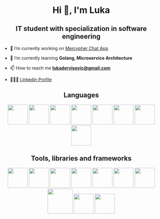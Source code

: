 <h1 align="center">Hi 👋, I'm Luka</h1>
<h2 align="center">IT student with specialization in software engineering</h2>

- 🔭 I’m currently working on [Mercypher Chat App](https://github.com/Abelova-Grupa/Mercypher-Backend)

- 🌱 I’m currently learning **Golang, Microservice Architecture**

- 📫 How to reach me **lukadervisevic@gmail.com**
- 👨🏻‍💻 [Linkedin Profile](https://linkedin.com/in/luka-dervisevic)

<h2 align="center">Languages</h2>
<p align="center">
  <img src="https://cdn.jsdelivr.net/gh/devicons/devicon@latest/icons/c/c-original.svg" height=64 width=64/>
  <img src="https://cdn.jsdelivr.net/gh/devicons/devicon@latest/icons/java/java-original.svg" height=64 width=64/>
  <img src="https://cdn.jsdelivr.net/gh/devicons/devicon@latest/icons/go/go-original.svg" height=64 width=64/>
  <img src="https://cdn.jsdelivr.net/gh/devicons/devicon@latest/icons/python/python-original.svg" heigth=64 width=64/>
  <img src="https://cdn.jsdelivr.net/gh/devicons/devicon@latest/icons/javascript/javascript-original.svg" heigth=64 width=64/>
  <img src="https://cdn.jsdelivr.net/gh/devicons/devicon@latest/icons/typescript/typescript-original.svg" heigth=64 width=64/>
  <img src="https://cdn.jsdelivr.net/gh/devicons/devicon@latest/icons/html5/html5-original.svg" heigth=64 width=64/>
  <img src="https://cdn.jsdelivr.net/gh/devicons/devicon@latest/icons/css3/css3-original.svg" heigth=64 width=64/>
</p>
<h2 align="center">Tools, libraries and frameworks</h2>
<p align="center">
  <!-- Frontend -->
  <img src="https://cdn.jsdelivr.net/gh/devicons/devicon@latest/icons/react/react-original.svg" height="64" width="64"/>

  <!-- Backend -->
  <img src="https://cdn.jsdelivr.net/gh/devicons/devicon@latest/icons/nodejs/nodejs-original.svg" height="64" width="64"/>
  <img src="https://cdn.jsdelivr.net/gh/devicons/devicon@latest/icons/spring/spring-original.svg" height="64" width="64"/>
  

  <!-- Databases -->
  <img src="https://cdn.jsdelivr.net/gh/devicons/devicon@latest/icons/mysql/mysql-original.svg" height="64" width="64"/>
  <img src="https://cdn.jsdelivr.net/gh/devicons/devicon@latest/icons/postgresql/postgresql-original.svg" height="64" width="64"/>
  <img src="https://cdn.jsdelivr.net/gh/devicons/devicon@latest/icons/redis/redis-original.svg" height="64" width="64"/>

  <!-- DevOps / Tools -->
  <img src="https://cdn.jsdelivr.net/gh/devicons/devicon@latest/icons/git/git-original.svg" height="64" width="64"/>
  <img src="https://cdn.jsdelivr.net/gh/devicons/devicon@latest/icons/docker/docker-original.svg" height=80 width=80/>
  <img src="https://cdn.jsdelivr.net/gh/devicons/devicon@latest/icons/kubernetes/kubernetes-original.svg" height="64" width="64"/>
  <img src="https://cdn.jsdelivr.net/gh/devicons/devicon@latest/icons/grpc/grpc-original.svg" height="64" width="64"/>
</p>


